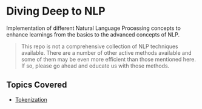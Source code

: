 # Diving Deep to NLP

Implementation of different Natural Language Processing concepts
to enhance learnings from the basics to the advanced concepts of NLP.

> This repo is not a comprehensive collection of NLP techniques available.
> There are a number of other active methods available and some of them may be
> even more efficient than those mentioned here. If so, please go ahead and
> educate us with those methods.

## Topics Covered

- [Tokenization](https://github.com/arunism/Deep-Dive-to-NLP/blob/master/Tokenization)
